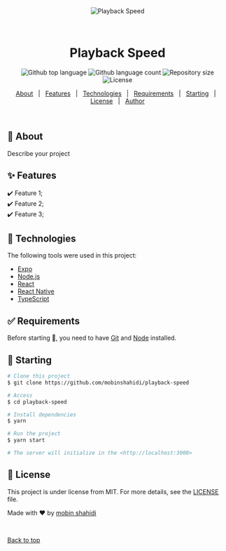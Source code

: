 <div align="center" id="top"> 
  <img src="./.github/app.gif" alt="Playback Speed" />

  &#xa0;

  <!-- <a href="https://playbackspeed.netlify.app">Demo</a> -->
</div>

<h1 align="center">Playback Speed</h1>

<p align="center">
  <img alt="Github top language" src="https://img.shields.io/github/languages/top/mobinshahidi/playback-speed?color=56BEB8">

  <img alt="Github language count" src="https://img.shields.io/github/languages/count/mobinshahidi/playback-speed?color=56BEB8">

  <img alt="Repository size" src="https://img.shields.io/github/repo-size/mobinshahidi/playback-speed?color=56BEB8">

  <img alt="License" src="https://img.shields.io/github/license/mobinshahidi/playback-speed?color=56BEB8">

  <!-- <img alt="Github issues" src="https://img.shields.io/github/issues/mobinshahidi/playback-speed?color=56BEB8" /> -->

  <!-- <img alt="Github forks" src="https://img.shields.io/github/forks/mobinshahidi/playback-speed?color=56BEB8" /> -->

  <!-- <img alt="Github stars" src="https://img.shields.io/github/stars/mobinshahidi/playback-speed?color=56BEB8" /> -->
</p>

<!-- Status -->

<!-- <h4 align="center"> 
	🚧  Playback Speed 🚀 Under construction...  🚧
</h4> 

<hr> -->

<p align="center">
  <a href="#dart-about">About</a> &#xa0; | &#xa0; 
  <a href="#sparkles-features">Features</a> &#xa0; | &#xa0;
  <a href="#rocket-technologies">Technologies</a> &#xa0; | &#xa0;
  <a href="#white_check_mark-requirements">Requirements</a> &#xa0; | &#xa0;
  <a href="#checkered_flag-starting">Starting</a> &#xa0; | &#xa0;
  <a href="#memo-license">License</a> &#xa0; | &#xa0;
  <a href="https://github.com/mobinshahidi" target="_blank">Author</a>
</p>

<br>

## :dart: About ##

Describe your project

## :sparkles: Features ##

:heavy_check_mark: Feature 1;\
:heavy_check_mark: Feature 2;\
:heavy_check_mark: Feature 3;

## :rocket: Technologies ##

The following tools were used in this project:

- [Expo](https://expo.io/)
- [Node.js](https://nodejs.org/en/)
- [React](https://pt-br.reactjs.org/)
- [React Native](https://reactnative.dev/)
- [TypeScript](https://www.typescriptlang.org/)

## :white_check_mark: Requirements ##

Before starting :checkered_flag:, you need to have [Git](https://git-scm.com) and [Node](https://nodejs.org/en/) installed.

## :checkered_flag: Starting ##

```bash
# Clone this project
$ git clone https://github.com/mobinshahidi/playback-speed

# Access
$ cd playback-speed

# Install dependencies
$ yarn

# Run the project
$ yarn start

# The server will initialize in the <http://localhost:3000>
```

## :memo: License ##

This project is under license from MIT. For more details, see the [LICENSE](LICENSE.md) file.


Made with :heart: by <a href="https://github.com/mobinshahidi" target="_blank">mobin shahidi</a>

&#xa0;

<a href="#top">Back to top</a>
